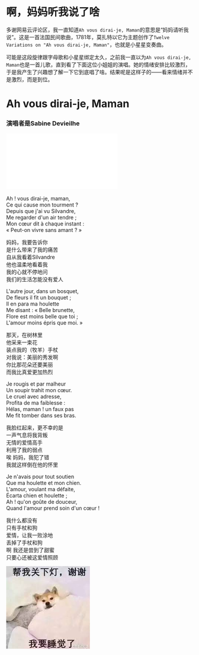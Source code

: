 <div style="display:none;"><img src="/images/帮我关下灯.jpg" alt=""></div>

# 啊，妈妈听我说了啥



多谢网易云评论区，我一直知道`Ah vous dirai-je, Maman`的意思是“妈妈请听我说”。这是一首法国民间歌曲，1781年，莫扎特以它为主题创作了`Twelve Variations on "Ah vous dirai-je, Maman"`，也就是小星星变奏曲。

可能是这段旋律跟字母歌和小星星绑定太久，之前我一直以为`Ah vous dirai-je, Maman`也是一首儿歌，直到看了下面这位小姐姐的演唱。她的情绪安排比较激烈，于是我产生了兴趣想了解一下它到底唱了啥。结果呢是这样子的——看来情绪并不是激烈，而是到位。

# Ah vous dirai-je, Maman
### 演唱者是Sabine Devieilhe

<iframe src="//player.bilibili.com/player.html?aid=669258509&bvid=BV17a4y177Qz&cid=227246364&page=1&danmaku=0" scrolling="no" border="0" frameborder="no" framespacing="0" allowfullscreen="true"> </iframe>


Ah ! vous dirai-je, maman,        
Ce qui cause mon tourment ?     
Depuis que j'ai vu Silvandre,    
Me regarder d'un air tendre ;     
Mon cœur dit à chaque instant :       
« Peut-on vivre sans amant ? »     

妈妈，我要告诉你    
是什么带来了我的痛苦    
自从我看着Silvandre    
他也温柔地看着我    
我的心就不停地问    
我们的生活怎能没有爱人    

L'autre jour, dans un bosquet,     
De fleurs il fit un bouquet ;     
Il en para ma houlette     
Me disant : « Belle brunette,     
Flore est moins belle que toi ;     
L'amour moins épris que moi. »     

那天，在树林里    
他采来一束花    
装点我的（牧羊）手杖    
对我说：美丽的秀发啊    
你比那花朵还要美丽    
而我比真爱更加热烈    

Je rougis et par malheur     
Un soupir trahit mon cœur.     
Le cruel avec adresse,     
Profita de ma faiblesse :     
Hélas, maman ! un faux pas     
Me fit tomber dans ses bras.     

我脸红起来，更不幸的是    
一声气息将我背叛    
无情的爱情高手    
利用了我的弱点  
唉 妈妈，我犯了错  
我就这样倒在他的怀里     

Je n'avais pour tout soutien     
Que ma houlette et mon chien.     
L'amour, voulant ma défaite,     
Écarta chien et houlette ;     
Ah ! qu'on goûte de douceur,     
Quand l'amour prend soin d'un cœur !     

我什么都没有    
只有手杖和狗    
爱情，让我一败涂地    
丢掉了手杖和狗    
啊 我还是尝到了甜蜜    
只要心还被这爱情照顾   


![帮我关下灯](/images/帮我关下灯.jpg)